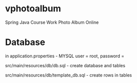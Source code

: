 # vphotoalbum
Spring Java Course Work Photo Album Online

# Database

in application.properties - MYSQL user = root, password = 

src/main/resources/db/db.sql - create database and tables

src/main/resources/db/template_db.sql - create rows in tables

